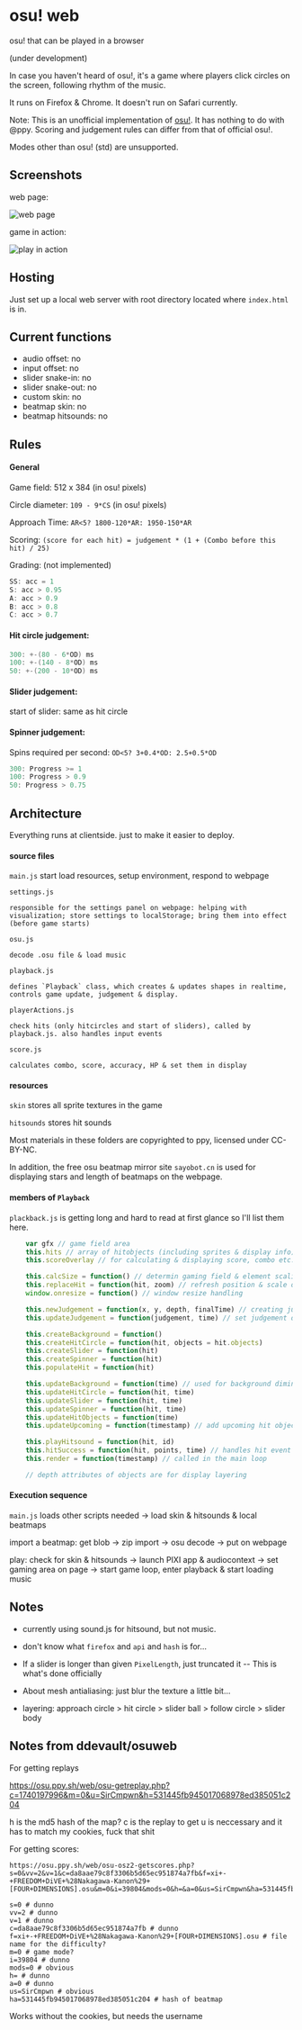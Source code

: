 # osu! web

osu! that can be played in a browser

(under development)

In case you haven't heard of osu!, it's a game where players click circles on the screen, following rhythm of the music.

It runs on Firefox & Chrome. It doesn't run on Safari currently.

Note: This is an unofficial implementation of [osu!](https://osu.ppy.sh). It has nothing to do with @ppy. Scoring and judgement rules can differ from that of official osu!.

Modes other than osu! (std) are unsupported.

## Screenshots

web page:

![web page](screenshots/page1.jpg)

game in action:

![play in action](screenshots/clip2.gif)

## Hosting

Just set up a local web server with root directory located where `index.html` is in.

## Current functions

- audio offset: no
- input offset: no
- slider snake-in: no
- slider snake-out: no
- custom skin: no
- beatmap skin: no
- beatmap hitsounds: no

## Rules

#### General

Game field: 512 x 384 (in osu! pixels)

Circle diameter: `109 - 9*CS` (in osu! pixels)

Approach Time: `AR<5? 1800-120*AR: 1950-150*AR`

Scoring: `(score for each hit) = judgement * (1 + (Combo before this hit) / 25)`

Grading: (not implemented)

```c#
SS: acc = 1
S: acc > 0.95
A: acc > 0.9
B: acc > 0.8
C: acc > 0.7
```

#### Hit circle judgement:

```c#
300: +-(80 - 6*OD) ms
100: +-(140 - 8*OD) ms
50: +-(200 - 10*OD) ms
```

#### Slider judgement:

start of slider: same as hit circle

#### Spinner judgement:

Spins required per second: `OD<5? 3+0.4*OD: 2.5+0.5*OD`

```c#
300: Progress >= 1
100: Progress > 0.9
50: Progress > 0.75
```
## Architecture

Everything runs at clientside. just to make it easier to deploy.

#### source files

`main.js`
	start load resources, setup environment, respond to webpage

`settings.js`

	responsible for the settings panel on webpage: helping with visualization; store settings to localStorage; bring them into effect (before game starts)

`osu.js`

	decode .osu file & load music

`playback.js`

	defines `Playback` class, which creates & updates shapes in realtime, controls game update, judgement & display.

`playerActions.js`

	check hits (only hitcircles and start of sliders), called by playback.js. also handles input events

`score.js`

	calculates combo, score, accuracy, HP & set them in display

#### resources

`skin` stores all sprite textures in the game

`hitsounds` stores hit sounds

Most materials in these folders are copyrighted to ppy, licensed under CC-BY-NC.

In addition, the free osu beatmap mirror site `sayobot.cn` is used for displaying stars and length of beatmaps on the webpage.

#### members of `Playback`

 `plackback.js` is getting long and hard to read at first glance so I'll list them here.

```javascript
    var gfx // game field area
    this.hits // array of hitobjects (including sprites & display info)
    this.scoreOverlay // for calculating & displaying score, combo etc.

    this.calcSize = function() // determin gaming field & element scaling
    this.replaceHit = function(hit, zoom) // refresh position & scale of hitobjects
    window.onresize = function() // window resize handling

    this.newJudgement = function(x, y, depth, finalTime) // creating judgement object
    this.updateJudgement = function(judgement, time) // set judgement display

    this.createBackground = function()
    this.createHitCircle = function(hit, objects = hit.objects)
    this.createSlider = function(hit)
    this.createSpinner = function(hit) 
    this.populateHit = function(hit)

    this.updateBackground = function(time) // used for background diming animation
    this.updateHitCircle = function(hit, time)
    this.updateSlider = function(hit, time)
    this.updateSpinner = function(hit, time)
    this.updateHitObjects = function(time)
    this.updateUpcoming = function(timestamp) // add upcoming hit objects to stage & destroy expired hit objects

    this.playHitsound = function(hit, id)
    this.hitSuccess = function(hit, points, time) // handles hit event of hit circle or start of slider
    this.render = function(timestamp) // called in the main loop

    // depth attributes of objects are for display layering

```

#### Execution sequence

`main.js` loads other scripts needed -> load skin & hitsounds & local beatmaps

import a beatmap: get blob -> zip import -> osu decode -> put on webpage

play: check for skin & hitsounds -> launch PIXI app & audiocontext -> set gaming area on page -> start game loop, enter playback & start loading music

## Notes

- currently using sound.js for hitsound, but not music.

- don't know what `firefox` and `api` and `hash` is for...

- If a slider is longer than given `PixelLength`, just truncated it -- This is what's done officially

- About mesh antialiasing: just blur the texture a little bit...

- layering: approach circle > hit circle > slider ball > follow circle > slider body


## Notes from ddevault/osuweb

For getting replays

https://osu.ppy.sh/web/osu-getreplay.php?c=1740197996&m=0&u=SirCmpwn&h=531445fb945017068978ed385051c204

h is the md5 hash of the map?
c is the replay to get
u is neccessary and it has to match my cookies, fuck that shit

For getting scores:

```
https://osu.ppy.sh/web/osu-osz2-getscores.php?s=0&vv=2&v=1&c=da8aae79c8f3306b5d65ec951874a7fb&f=xi+-+FREEDOM+DiVE+%28Nakagawa-Kanon%29+[FOUR+DIMENSIONS].osu&m=0&i=39804&mods=0&h=&a=0&us=SirCmpwn&ha=531445fb945017068978ed385051c204
```

```
s=0 # dunno
vv=2 # dunno
v=1 # dunno
c=da8aae79c8f3306b5d65ec951874a7fb # dunno
f=xi+-+FREEDOM+DiVE+%28Nakagawa-Kanon%29+[FOUR+DIMENSIONS].osu # file name for the difficulty?
m=0 # game mode?
i=39804 # dunno
mods=0 # obvious
h= # dunno
a=0 # dunno
us=SirCmpwn # obvious
ha=531445fb945017068978ed385051c204 # hash of beatmap
```

Works without the cookies, but needs the username
